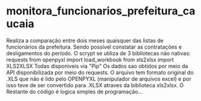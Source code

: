 # monitora_funcionarios_prefeitura_caucaia
Realiza a comparação entre dois meses quaisquer das listas de funcionários da prefeitura. Sendo possível constatar as contratações e desligamentos do período. 
O scrypt se utiliza de 3 bibliotecas não nativas:
requests
from openpyxl import load_workbook
from xls2xlsx import XLS2XLSX
Todas disponiveis via "Pip"
Os dados sao obtidos por meio da API disponibilizada por meio do requests. O arquivo tem formato original do .XLS que não é lido pelo OPENPYXL (manipulador de arquivos excel) e por isso teve de ser convertido para .XLSX atraves da biblioteca xls2xlsx.
O Restante do código é logica simples de programação...
